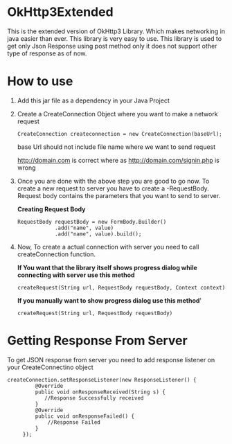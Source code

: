 # OkHttp3Extended

This is the extended version of OkHttp3 Library. Which makes networking in java easier than ever. This library is very easy to use. This library is used to get only Json Response using post method only it does not support other type of response as of now.

# How to use
1. Add this jar file as a dependency in your Java Project
2. Create a CreateConnection Object where you want to make a network request

   ```CreateConnection createconnection = new CreateConnection(baseUrl);```
   
   base Url should not include file name where we want to send request
   
   http://domain.com is correct where as http://domain.com/signin.php is wrong
   
3. Once you are done with the above step you are good to go now. To create a new request to server you have to create a -RequestBody. Request body contains the parameters that you want to send to server.

   **Creating Request Body**
   
    ```
    RequestBody requestBody = new FormBody.Builder()
                .add("name", value)
                .add("name", value).build();
    ```
               
4. Now, To create a actual connection with server you need to call createConnection function.

   **If You want that the library itself shows progress dialog while connecting with server use this method**
     
     ```
     createRequest(String url, RequestBody requestBody, Context context)
     ```

   **If you manually want to show progress dialog use this method**'
     
     ```
     createRequest(String url, RequestBody requestBody)
     ```
     
# Getting Response From Server

To get JSON response from server you need to add response listener on your CreateConnectino object
  
   ```
   createConnection.setResponseListener(new ResponseListener() {     
            @Override
            public void onResponseReceived(String s) {
               //Response Successfully received
            }
            @Override
            public void onResponseFailed() {
                //Response Failed
            }
        });
   ```
